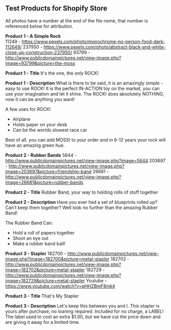## Test Products for Shopify Store ##
All photos have a number at the end of the file name, that number is referenced below for attribution.

__Product 1 - A Simple Rock__  
11249 - https://www.pexels.com/photo/monochrome-no-person-food-dark-112649/
237950 - https://www.pexels.com/photo/abstract-black-and-white-close-up-construction-237950/
93799 - http://www.publicdomainpictures.net/view-image.php?image=93799&picture=the-moss

__Product 1 - Title__
It's the one, the only ROCK!

__Product 1 - Description__
What is there to be said, it is an amazingly simple - easy to use ROCK! It is the perfect IN-ACTION toy on the market, you can use your imagination and let it shine. The ROCK! does absolutely NOTHING, now it can be anything you want!

A few uses for ROCK!
- Airplane
- Holds paper on your desk
- Can be the worlds slowest race car

Best of all, you can add MOSS! to your order and in 6-12 years your rock will have an amazing green hue.

__Product 2 - Rubber Bands__
5644 - http://www.publicdomainpictures.net/view-image.php?image=5644
203697 - http://www.publicdomainpictures.net/view-image.php?image=203697&picture=friendship-band
26681 - http://www.publicdomainpictures.net/view-image.php?image=26681&picture=rubber-bands

__Product 2 - Title__
Rubber Band, your way to holding rolls of stuff together

__Product 2 - Description__
Have you ever had a set of blueprints rolled up? Can't keep them together? Well look no further than the amazing Rubber Band! 

The Rubber Band Can:
- Hold a roll of papers together
- Shoot an eye out
- Make a rubber band ball!

__Product 3 - Stapler__
182700 - http://www.publicdomainpictures.net/view-image.php?image=182700&picture=metal-stapler
182702 - http://www.publicdomainpictures.net/view-image.php?image=182702&picture=metal-stapler
182729 - http://www.publicdomainpictures.net/view-image.php?image=182729&picture=metal-stapler
Youtube - https://www.youtube.com/watch?v=pHHZBmF8mk4

__Product 3 - Title__
That's My Stapler

__Product 3 - Description__
Let's keep this between you and I. This stapler is yours after purchase, no loaning required. Included for no charge, a LABEL! The label used to cost an extra $1.00, but we have cut the price down and are giving it away for a limited time.
